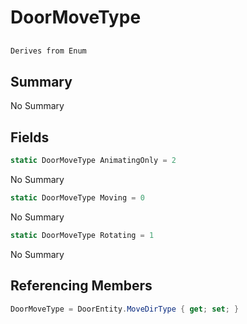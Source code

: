 # DoorMoveType

## 
```c#
Derives from Enum
```

## Summary

No Summary
## Fields

```c#
static DoorMoveType AnimatingOnly = 2
```
No Summary
```c#
static DoorMoveType Moving = 0
```
No Summary
```c#
static DoorMoveType Rotating = 1
```
No Summary
## Referencing Members

```c#
DoorMoveType = DoorEntity.MoveDirType { get; set; } 
```
